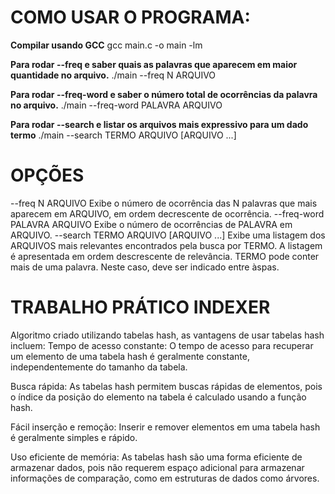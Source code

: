 # COMO USAR O PROGRAMA: 

<B>Compilar usando GCC</B>
gcc main.c -o main -lm

<B>Para rodar --freq e saber quais as palavras que aparecem em maior quantidade no arquivo.</B>
./main --freq N ARQUIVO

<B>Para rodar --freq-word e saber o número total de ocorrências da palavra no arquivo.</B>
./main --freq-word PALAVRA ARQUIVO

<B>Para rodar --search e listar os arquivos mais expressivo para um dado termo</B>
./main --search TERMO ARQUIVO [ARQUIVO ...]


# OPÇÕES

--freq N ARQUIVO
Exibe o número de ocorrência das N palavras que mais aparecem em ARQUIVO, em ordem decrescente de ocorrência.
--freq-word PALAVRA ARQUIVO
Exibe o número de ocorrências de PALAVRA em ARQUIVO.
--search TERMO ARQUIVO [ARQUIVO ...]
Exibe uma listagem dos ARQUIVOS mais relevantes encontrados pela busca por TERMO. A listagem é apresentada em ordem descrescente de relevância. TERMO pode conter mais de uma palavra. Neste caso, deve ser indicado entre àspas.


# TRABALHO PRÁTICO INDEXER

Algoritmo criado utilizando tabelas hash, as vantagens de usar tabelas hash incluem:
Tempo de acesso constante: O tempo de acesso para recuperar um elemento de uma tabela hash é geralmente constante, independentemente do tamanho da tabela.

Busca rápida: As tabelas hash permitem buscas rápidas de elementos, pois o índice da posição do elemento na tabela é calculado usando a função hash.

Fácil inserção e remoção: Inserir e remover elementos em uma tabela hash é geralmente simples e rápido.

Uso eficiente de memória: As tabelas hash são uma forma eficiente de armazenar dados, pois não requerem espaço adicional para armazenar informações de comparação, como em estruturas de dados como árvores.

